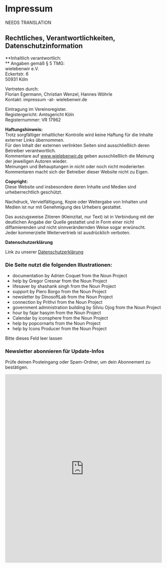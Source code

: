 #  Impressum

NEEDS TRANSLATION

##  Rechtliches, Verantwortlichkeiten, Datenschutzinformation

**Inhaltlich verantwortlich:  
** Angaben gemäß § 5 TMG:  
wielebenwir e.V.  
Eckertstr. 6  
50931 Köln

Vertreten durch:  
Florian Egermann, Christian Wenzel, Hannes Wöhrle  
Kontakt: impressum -at- wielebenwir.de

Eintragung im Vereinsregister.  
Registergericht: Amtsgericht Köln  
Registernummer: VR 17962

**Haftungshinweis:**  
Trotz sorgfältiger inhaltlicher Kontrolle wird keine Haftung für die Inhalte
externer Links übernommen.  
Für den Inhalt der externen verlinkten Seiten sind ausschließlich deren
Betreiber verantwortlich.  
Kommentare auf www.wielebenwir.de geben ausschließlich die Meinung der
jeweiligen Autoren wieder.  
Meinungen und Behauptungen in nicht oder noch nicht moderierten Kommentaren
macht sich der Betreiber dieser Website nicht zu Eigen.

**Copyright:**  
Diese Website und insbesondere deren Inhalte und Medien sind urheberrechtlich
geschützt.

Nachdruck, Vervielfältigung, Kopie oder Weitergabe von Inhalten und Medien ist
nur mit Genehmigung des Urhebers gestattet.

Das auszugsweise Zitieren (Kleinzitat, nur Text) ist in Verbindung mit der
deutlichen Angabe der Quelle gestattet und in Form einer nicht diffamierenden
und nicht sinnverändernden Weise sogar erwünscht.  
Jeder kommerzielle Weitervertrieb ist ausdrücklich verboten.

**Datenschutzerklärung**

Link zu unserer [ Datenschutzerklärung ](/datenschutzerklaerung)

###  Die Seite nutzt die folgenden Illustrationen:

  * documentation by Adrien Coquet from the Noun Project 
  * help by Gregor Cresnar from the Noun Project 
  * lifesaver by shashank singh from the Noun Project 
  * support by Piero Borgo from the Noun Project 
  * newsletter by DinosoftLab from the Noun Project 
  * connection by Prithvi from the Noun Project 
  * government administration building by Silviu Ojog from the Noun Project 
  * hour by fajar hasyim from the Noun Project 
  * Calendar by iconsphere from the Noun Project 
  * help by popcornarts from the Noun Project 
  * help by Icons Producer from the Noun Project 

Bitte dieses Feld leer lassen

###  Newsletter abonnieren für Update-Infos

Prüfe deinen Posteingang oder Spam-Ordner, um dein Abonnement zu bestätigen.

<iframe width="540" height="605" src="https://sibforms.com/serve/MUIFAJJcQRg87wNIyaoxg0Wxl_gTP12mZjftbtJ8vCrQvxQDjQVjC5x_18TI8HcvvO4LR23dlxNx2eIF9okOX1oadhgZyTysJeGR1hrwIgsHtjUYzbkSY6iiEwHdkz3ivi95EsumxxaFzZn3t6SenZvdu-An9dZQ1sLtC11NXh5I7NHkogWZavWQmvnuNJYs9N6NAmql5wRG_ro-" frameborder="0" scrolling="auto" allowfullscreen style="display: block;margin-left: auto;margin-right: auto;max-width: 100%;"></iframe>